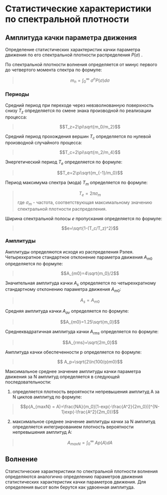 # Статистические характеристики по спектральной плотности
## Амплитуда качки параметра движения
Определение статистических характеристик качки параметра движения по его спектральной плотности распределения $P(\sigma)$ . 

По спектральной плотности волнения определяется от минус первого до четвертого момента спектра по формуле:
> $$m_n=\int_0^∞\ \sigma^n P(\sigma)d\sigma $$  

### Периоды
Средний период при переходе через невзволнованную поверхность снизу $T_z$ определяется по смене знака производной по реализации процесса:
> $$T_z=2\pi\sqrt{m_0/m_2}$$

Средний период прохождения вершин $T_c$ определяется по нулевой производной случайного процесса:
> $$T_c=2\pi\sqrt{m_2/m_4}$$

Энергетический период $T_e$ определяется по формуле:
> $$T_e=2\pi\sqrt{m_{-1}/m_0}$$

Период максимума спектра (мода) $T_m$ определяется по формуле:
> $$T_e=2\pi\sigma_m$$
где $\sigma_m$ - частота, соответствующая максимальному значению спектральной плотности распределения.

Ширина спектральной полосы $e$ пропускания определяется по формуле:
> $$e=\sqrt{1-(T_c/T_z)^2}$$

### Амплитуды
Амплитуды определяются исходя из распределения Рэлея.
Четырехкратное стандартное отклонение параметра движения $A_{m0}$ определяется по формуле:
> $$A_{m0}=4\sqrt{m_0}/2$$

Значительная амплитуда качки $A_s$ определяется по четырехкратному стандартному отклонению параметра движения  $A_{m0}$:
> $$A_s=A_{m0}$$
> 
Средняя амплитуда качки $A_{av}$ определяется по формуле:
> $$A_{m0}=1.25\sqrt{m_0}$$

Среднеквадратичная амплитуда качки $A_{rms}$ определяется по формуле:
> $$A_{rms}=\sqrt{2m_0}$$

Амплитуда качки обеспеченности p определяется по формуле:
> $$ A_p=\sqrt{2\ln(100/p)m0}$$

Максимальное среднее значение амплитуды качки параметра движения за N амплитуд определяется в следующей последовательности:
1. определяется плотность вероятности непревышения амплитуд  A за N циклов амплитуд по формуле: 
> $$p(A_{maxN} = A)=\frac{NA}{m_0}[1-exp(-\frac{A^2}{2m_0})]^{N-1}exp(-\frac{A^2}{2m_0})$$
2. максимальное среднее значение амплитуды качки за N амплитуд определяется  интегрированием плотность вероятности непревышения амплитуд  A:
> $$A_{maxN}=\int_0^∞\ A p(A)dA $$

## Волнение
Статистические характеристики по спектральной плотности волнения определяются аналогично определению параметров движения статистических характеристик качки параметров движения. Для определения высот волн берутся как удвоенная амплитуда.
